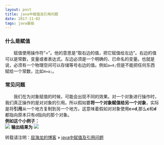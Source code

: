 ```yaml
---
layout: post
title: java中赋值及引用问题
date: 2017-11-02 
tags: java基础    
---
```



### 什么是赋值

&emsp;&emsp;赋值使用操作符“=”。他的意思是“取右边的值，把它赋值给左边”。右边的值可以是常数，变量或者表达式。左边必须是一个明确的、已命名的变量。也就是说，必须有一个物理空间可以存储等号右边的值。例如`a=4;`但是不能把任何东西赋给一个常数，比如`4=a;`。    
### 常见问题
&emsp;&emsp;我们在为对象赋值的时候，可能会出现不同的效果。对一个对象进行操作时，我们真正操作的是对对象的引用。所以假如要**将一个对象赋值给另一个对象**，实际是将**引用**从一个地方复制到另一个地方。这意味着假如对对象使用**c=d**,那么**c**和**d**都指向原本只有d指向的那个对象。  
**例如这个小例子：**  
![](http://quhailong.top/images/posts/javase/1.png)
**输出结果为**
![](http://quhailong.top/images/posts/javase/2.png)
<br>

转载请注明：[屈海龙的博客](http://quhailong.top) » [java中赋值及引用问题](http://quhailong.top/2017/11/Assignment/)                   

